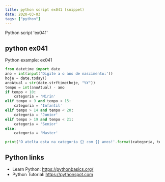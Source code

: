 ```yaml
---
title: python script ex041 (snippet)
date: 2020-03-03
tags: ["python"]
---
```

Python script 'ex041'


## python ex041

Python example: ex041

```python
from datetime import date
ano = int(input('Digite a o ano de nascimento:'))
hoje = date.today()
anoAtual = str(date.strftime(hoje, "%Y"))
tempo = int(anoAtual) - ano
if tempo < 10:
    categoria = 'Mirin'
elif tempo > 9 and tempo < 15:
    categoria = 'Infantil'
elif tempo > 14 and tempo < 20:
    categoria = 'Junior'
elif tempo > 19 and tempo < 21:
    categoria = 'Senior'
else:
    categoria = 'Master'

print('O atelta esta na categoria {} com {} anos!'.format(categoria, tempo))


```

## Python links

- Learn Python: https://pythonbasics.org/
- Python Tutorial: https://pythonspot.com
